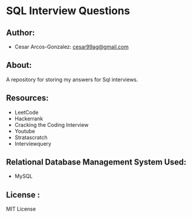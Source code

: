 # SQL Interview Questions
## Author: 
- Cesar Arcos-Gonzalez: cesar99ag@gmail.com
## About: 
A repository for storing my answers for Sql interviews.

## Resources:
- LeetCode
- Hackerrank
- Cracking the Coding Interview
- Youtube
- Stratascratch
- Interviewquery
## Relational Database Management System Used:
- MySQL

## License : 
MIT License
